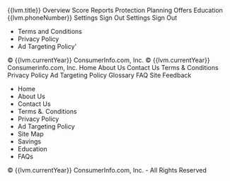 {{lvm.title}} Overview Score Reports Protection Planning Offers Education {{lvm.phoneNumber}} Settings Sign Out Settings Sign Out

*   Terms and Conditions
*   Privacy Policy
*   Ad Targeting Policy'

© {{lvm.currentYear}} ConsumerInfo.com, Inc. © {{lvm.currentYear}} Consumerinfo.com, Inc. Home About Us Contact Us Terms & Conditions Privacy Policy Ad Targeting Policy Glossary FAQ Site Feedback

*   Home
*   About Us
*   Contact Us
*   Terms &. Conditions
*   Privacy Policy
*   Ad Targeting Policy
*   Site Map
*   Savings
*   Education
*   FAQs

© {{lvm.currentYear}} ConsumerInfo.com, Inc. - All Rights Reserved